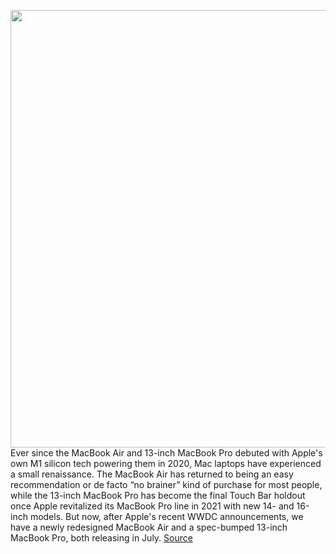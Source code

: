 <img src='https://cdn.vox-cdn.com/thumbor/xgTmvNf42NUrjOrjfc370HDXtG0=/0x0:2560x1440/1200x800/filters:focal(1076x516:1484x924)/cdn.vox-cdn.com/uploads/chorus_image/image/70949649/wwdc_2022_1313_11_32_03.0.jpg' width='700px' /><br/>
Ever since the MacBook Air and 13-inch MacBook Pro debuted with Apple's own M1 silicon tech powering them in 2020, Mac laptops have experienced a small renaissance. The MacBook Air has returned to being an easy recommendation or de facto “no brainer” kind of purchase for most people, while the 13-inch MacBook Pro has become the final Touch Bar holdout once Apple revitalized its MacBook Pro line in 2021 with new 14- and 16-inch models. But now, after Apple's recent WWDC announcements, we have a newly redesigned MacBook Air and a spec-bumped 13-inch MacBook Pro, both releasing in July.
<a href='https://www.theverge.com/23149982/apple-macbook-air-vs-pro-specs-features-price-comparison'> Source <a/>